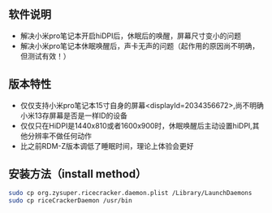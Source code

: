 ## 软件说明
- 解决小米pro笔记本开启hiDPI后，休眠后的唤醒，屏幕尺寸变小的问题
- 解决小米pro笔记本休眠唤醒后，声卡无声的问题（起作用的原因尚不明确，但测试有效！）

## 版本特性
- 仅仅支持小米pro笔记本15寸自身的屏幕<displayId=2034356672>,尚不明确小米13存屏幕是否是一样ID的设备
- 仅仅只在HiDPI是1440x810或者1600x900时，休眠唤醒后主动设置hiDPI,其他分辨率不做任何动作
- 比之前RDM-Z版本调低了睡眠时间，理论上体验会更好

## 安装方法（install method）

```sh
sudo cp org.zysuper.ricecracker.daemon.plist /Library/LaunchDaemons
sudo cp riceCrackerDaemon /usr/bin
```